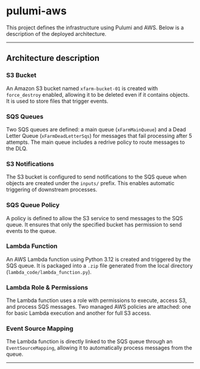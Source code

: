 # pulumi-aws
This project defines the infrastructure using Pulumi and AWS. 
Below is a description of the deployed architecture.

---

## Architecture description

### S3 Bucket  
An Amazon S3 bucket named `xfarm-bucket-01` is created with `force_destroy` enabled, allowing it to be deleted even if it contains objects. It is used to store files that trigger events.

### SQS Queues  
Two SQS queues are defined: a main queue (`xFarmMainQueue`) and a Dead Letter Queue (`xFarmDeadLetterSqs`) for messages that fail processing after 5 attempts. The main queue includes a redrive policy to route messages to the DLQ.

### S3 Notifications  
The S3 bucket is configured to send notifications to the SQS queue when objects are created under the `inputs/` prefix. This enables automatic triggering of downstream processes.

### SQS Queue Policy  
A policy is defined to allow the S3 service to send messages to the SQS queue. It ensures that only the specified bucket has permission to send events to the queue.

### Lambda Function  
An AWS Lambda function using Python 3.12 is created and triggered by the SQS queue. It is packaged into a `.zip` file generated from the local directory (`lambda_code/lambda_function.py`).

### Lambda Role & Permissions  
The Lambda function uses a role with permissions to execute, access S3, and process SQS messages. Two managed AWS policies are attached: one for basic Lambda execution and another for full S3 access.

### Event Source Mapping  
The Lambda function is directly linked to the SQS queue through an `EventSourceMapping`, allowing it to automatically process messages from the queue.

---

